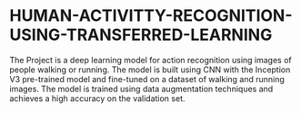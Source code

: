 # HUMAN-ACTIVITTY-RECOGNITION-USING-TRANSFERRED-LEARNING
The Project is a deep learning model for action recognition using images of people walking or running. The model is built using CNN with the Inception V3 pre-trained model and fine-tuned on a dataset of walking and running images. The model is trained using data augmentation techniques and achieves a high accuracy on the validation set.
